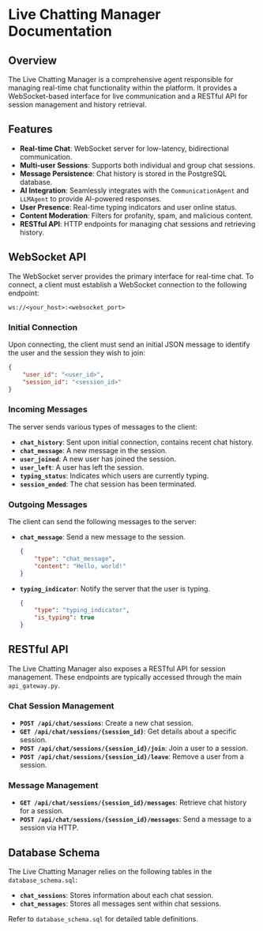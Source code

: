 # Live Chatting Manager Documentation

## Overview

The Live Chatting Manager is a comprehensive agent responsible for managing real-time chat functionality within the platform. It provides a WebSocket-based interface for live communication and a RESTful API for session management and history retrieval.

## Features

*   **Real-time Chat**: WebSocket server for low-latency, bidirectional communication.
*   **Multi-user Sessions**: Supports both individual and group chat sessions.
*   **Message Persistence**: Chat history is stored in the PostgreSQL database.
*   **AI Integration**: Seamlessly integrates with the `CommunicationAgent` and `LLMAgent` to provide AI-powered responses.
*   **User Presence**: Real-time typing indicators and user online status.
*   **Content Moderation**: Filters for profanity, spam, and malicious content.
*   **RESTful API**: HTTP endpoints for managing chat sessions and retrieving history.

## WebSocket API

The WebSocket server provides the primary interface for real-time chat. To connect, a client must establish a WebSocket connection to the following endpoint:

```
ws://<your_host>:<websocket_port>
```

### Initial Connection

Upon connecting, the client must send an initial JSON message to identify the user and the session they wish to join:

```json
{
    "user_id": "<user_id>",
    "session_id": "<session_id>"
}
```

### Incoming Messages

The server sends various types of messages to the client:

*   **`chat_history`**: Sent upon initial connection, contains recent chat history.
*   **`chat_message`**: A new message in the session.
*   **`user_joined`**: A new user has joined the session.
*   **`user_left`**: A user has left the session.
*   **`typing_status`**: Indicates which users are currently typing.
*   **`session_ended`**: The chat session has been terminated.

### Outgoing Messages

The client can send the following messages to the server:

*   **`chat_message`**: Send a new message to the session.

    ```json
    {
        "type": "chat_message",
        "content": "Hello, world!"
    }
    ```

*   **`typing_indicator`**: Notify the server that the user is typing.

    ```json
    {
        "type": "typing_indicator",
        "is_typing": true
    }
    ```

## RESTful API

The Live Chatting Manager also exposes a RESTful API for session management. These endpoints are typically accessed through the main `api_gateway.py`.

### Chat Session Management

*   **`POST /api/chat/sessions`**: Create a new chat session.
*   **`GET /api/chat/sessions/{session_id}`**: Get details about a specific session.
*   **`POST /api/chat/sessions/{session_id}/join`**: Join a user to a session.
*   **`POST /api/chat/sessions/{session_id}/leave`**: Remove a user from a session.

### Message Management

*   **`GET /api/chat/sessions/{session_id}/messages`**: Retrieve chat history for a session.
*   **`POST /api/chat/sessions/{session_id}/messages`**: Send a message to a session via HTTP.

## Database Schema

The Live Chatting Manager relies on the following tables in the `database_schema.sql`:

*   **`chat_sessions`**: Stores information about each chat session.
*   **`chat_messages`**: Stores all messages sent within chat sessions.

Refer to `database_schema.sql` for detailed table definitions.

